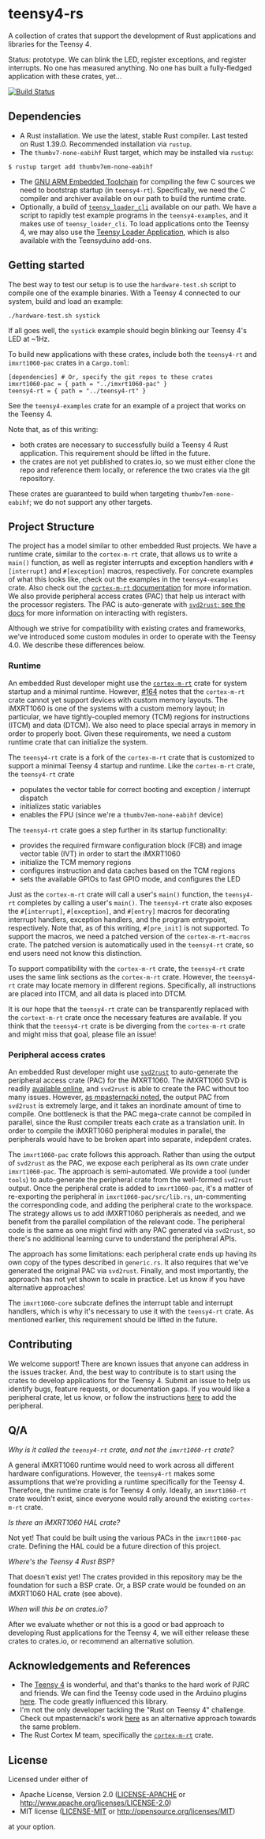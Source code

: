 # teensy4-rs

A collection of crates that support the development of Rust applications and libraries for the Teensy 4.

Status: prototype. We can blink the LED, register exceptions, and register interrupts. No one has measured anything. No one has built a fully-fledged application with these crates, yet...

[![Build Status](https://travis-ci.org/mciantyre/teensy4-rs.svg?branch=master)](https://travis-ci.org/mciantyre/teensy4-rs)

## Dependencies

- A Rust installation. We use the latest, stable Rust compiler. Last tested on Rust 1.39.0. Recommended installation via `rustup`.
- The `thumbv7-none-eabihf` Rust target, which may be installed via `rustup`:

```
$ rustup target add thumbv7em-none-eabihf
```

- The [GNU ARM Embedded Toolchain](https://developer.arm.com/tools-and-software/open-source-software/developer-tools/gnu-toolchain/gnu-rm) for compiling the few C sources we need to bootstrap startup (in `teensy4-rt`). Specifically, we need the C compiler and archiver available on our path to build the runtime crate.
- Optionally, a build of [`teensy_loader_cli`](https://github.com/PaulStoffregen/teensy_loader_cli) available on our path. We have a script to rapidly test example programs in the `teensy4-examples`, and it makes use of `teensy_loader_cli`. To load applications onto the Teensy 4, we may also use the [Teensy Loader Application](https://www.pjrc.com/teensy/loader.html), which is also available with the Teensyduino add-ons.

## Getting started

The best way to test our setup is to use the `hardware-test.sh` script to compile one of the example binaries. With a Teensy 4 connected to our system, build and load an example:

```
./hardware-test.sh systick
```

If all goes well, the `systick` example should begin blinking our Teensy 4's LED at ~1Hz.

To build new applications with these crates, include both the `teensy4-rt` and `imxrt1060-pac` crates in a `Cargo.toml`:

```
[dependencies] # Or, specify the git repos to these crates
imxrt1060-pac = { path = "../imxrt1060-pac" }
teensy4-rt = { path = "../teensy4-rt" }
```

See the `teensy4-examples` crate for an example of a project that works on the Teensy 4.

Note that, as of this writing:

- both crates are necessary to successfully build a Teensy 4 Rust application. This requirement should be lifted in the future.
- the crates are not yet published to crates.io, so we must either clone the repo and reference them locally, or reference the two crates via the git repository.

These crates are guaranteed to build when targeting `thumbv7em-none-eabihf`; we do not support
any other targets.

## Project Structure

The project has a model similar to other embedded Rust projects. We have a runtime crate, similar to the `cortex-m-rt` crate, that allows us to write a `main()` function, as well as register interrupts and exception handlers with `#[interrupt]` and `#[exception]` macros, respectively. For concrete examples of what this looks like, check out the examples in the `teensy4-examples` crate. Also check out the [`cortex-m-rt` documentation](https://crates.io/crates/cortex-m-rt) for more information. We also provide peripheral access crates (PAC) that help us interact with the processor registers. The PAC is auto-generate with [`svd2rust`; see the docs](https://docs.rs/svd2rust/0.16.1/svd2rust/) for more information on interacting with registers.

Although we strive for compatibility with existing crates and frameworks, we've introduced some custom modules in order to operate with the Teensy 4.0. We describe these differences below.

### Runtime

An embedded Rust developer might use the [`cortex-m-rt`](https://crates.io/crates/cortex-m-rt) crate for system startup and a minimal runtime. However, [#164](https://github.com/rust-embedded/cortex-m-rt/issues/164) notes that the `cortex-m-rt` crate cannot yet support devices with custom memory layouts. The iMXRT1060 is one of the systems with a custom memory layout; in particular, we have tightly-coupled memory (TCM) regions for instructions (ITCM) and data (DTCM). We also need to place special arrays in memory in order to properly boot. Given these requirements, we need a custom runtime crate that can initialize the system.

The `teensy4-rt` crate is a fork of the `cortex-m-rt` crate that is customized to support a minimal Teensy 4 startup and runtime. Like the `cortex-m-rt` crate, the `teensy4-rt` crate

- populates the vector table for correct booting and exception / interrupt dispatch
- initializes static variables
- enables the FPU (since we're a `thumbv7em-none-eabihf` device)

The `teensy4-rt` crate goes a step further in its startup functionality:

- provides the required firmware configuration block (FCB) and image vector table (IVT) in order to start the iMXRT1060
- initialize the TCM memory regions
- configures instruction and data caches based on the TCM regions
- sets the available GPIOs to fast GPIO mode, and configures the LED

Just as the `cortex-m-rt` crate will call a user's `main()` function, the `teensy4-rt` completes by calling a user's `main()`. The `teensy4-rt` crate also exposes the `#[interrupt]`, `#[exception]`, and `#[entry]` macros for decorating interrupt handlers, exception handlers, and the program entrypoint, respectively. Note that, as of this writing, `#[pre_init]` is not supported. To support the macros, we need a patched version of the `cortex-m-rt-macros` crate. The patched version is automatically used in the `teensy4-rt` crate, so end users need not know this distinction.

To support compatibility with the `cortex-m-rt` crate, the `teensy4-rt` crate uses the same link sections as the `cortex-m-rt` crate. However, the `teensy4-rt` crate may locate memory in different regions. Specifically, all instructions are placed into ITCM, and all data is placed into DTCM.

It is our hope that the `teensy4-rt` crate can be transparently replaced with the `cortext-m-rt` crate once the necessary features are available. If you think that the `teensy4-rt` crate is be diverging from the `cortex-m-rt` crate and might miss that goal, please file an issue!

### Peripheral access crates

An embedded Rust developer might use [`svd2rust`](https://docs.rs/svd2rust/0.16.1/svd2rust/) to auto-generate the peripheral access crate (PAC) for the iMXRT1060. The iMXRT1060 SVD is readily [available online](https://developer.arm.com/tools-and-software/embedded/cmsis), and `svd2rust` is able to create the PAC without too many issues. However, [as mpasternacki noted](https://users.rust-lang.org/t/svd2rust-generates-an-enormous-crate/32372), the output PAC from `svd2rust` is extremely large, and it takes an inordinate amount of time to compile. One bottleneck is that the PAC mega-crate cannot be compiled in parallel, since the Rust compiler treats each crate as a translation unit. In order to compile the iMXRT1060 peripheral modules in parallel, the peripherals would have to be broken apart into separate, indepdent crates.

The `imxrt1060-pac` crate follows this approach. Rather than using the output of `svd2rust` as the PAC, we expose each peripheral as its own crate under `imxrt1060-pac`. The approach is semi-automated. We provide a tool (under `tools`) to auto-generate the peripheral crate from the well-formed `svd2rust` output. Once the peripheral crate is added to `imxrt1060-pac`, it's a matter of re-exporting the peripheral in `imxrt1060-pac/src/lib.rs`, un-commenting the corresponding code, and adding the peripheral crate to the workspace. The strategy allows us to add iMXRT1060 peripherals as needed, and we benefit from the parallel compilation of the relevant code. The peripheral code is the same as one might find with any PAC generated via `svd2rust`, so there's no additional learning curve to understand the peripheral APIs.

The approach has some limitations: each peripheral crate ends up having its own copy of the types described in `generic.rs`. It also requires that we've generated the original PAC via `svd2rust`. Finally, and most importantly, the approach has not yet shown to scale in practice. Let us know if you have alternative approaches!

The `imxrt1060-core` subcrate defines the interrupt table and interrupt handlers, which is why it's necessary to use it with the `teensy4-rt` crate. As mentioned earlier, this requirement should be lifted in the future.

## Contributing

We welcome support! There are known issues that anyone can address in the issues tracker. And, the best way to contribute is to start using the crates to develop applications for the Teensy 4. Submit an issue to help us identify bugs, feature requests, or documentation gaps. If you would like a peripheral crate, let us know, or follow the instructions [here](imxrt1060-pac/README.md) to add the peripheral.

## Q/A

*Why is it called the `teensy4-rt` crate, and not the `imxrt1060-rt` crate?*

A general iMXRT1060 runtime would need to work across all different hardware configurations. However, the `teensy4-rt` makes some assumptions that we're providing a runtime specifically for the Teensy 4. Therefore, the runtime crate is for Teensy 4 only. Ideally, an `imxrt1060-rt` crate wouldn't exist, since everyone would rally around the existing `cortex-m-rt` crate.

*Is there an iMXRT1060 HAL crate?*

Not yet! That could be built using the various PACs in the `imxrt1060-pac` crate. Defining the HAL could be a future direction of this project.

*Where's the Teensy 4 Rust BSP?*

That doesn't exist yet! The crates provided in this repository may be the foundation for such a BSP crate. Or, a BSP crate would be founded on an iMXRT1060 HAL crate (see above).

*When will this be on crates.io?*

After we evaluate whether or not this is a good or bad approach to developing Rust applications for the Teensy 4, we will either release these crates to crates.io, or recommend an alternative solution.

## Acknowledgements and References

- The [Teensy 4](https://www.pjrc.com/store/teensy40.html) is wonderful, and that's thanks to the hard work of PJRC and friends. We can find the Teensy code used in the Arduino plugins [here](https://github.com/PaulStoffregen/cores). The code greatly influenced this library.
- I'm not the only developer tackling the "Rust on Teensy 4" challenge. Check out mpasternacki's work [here](https://gitlab.com/teensy-rs/teensy-4) as an alternative approach towards the same problem.
- The Rust Cortex M team, specifically the [`cortex-m-rt`](https://github.com/rust-embedded/cortex-m-rt) crate.


## License

Licensed under either of

- Apache License, Version 2.0 ([LICENSE-APACHE](LICENSE-APACHE) or
  http://www.apache.org/licenses/LICENSE-2.0)
- MIT license ([LICENSE-MIT](LICENSE-MIT) or http://opensource.org/licenses/MIT)

at your option.